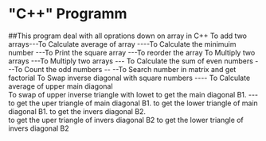 # "C++" Programm
##This program deal with all oprations down on array in C++ 
To add two arrays---To Calculate average of array ----To Calculate the minimuim number ---To Print the square array ---To reorder the array 
To Multiply two arrays  ---To Multiply two arrays --- To Calculate the sum of even numbers  ---To Count the odd numbers --
--To Search number in matrix and get factorial
To Swap inverse diagonal with square numbers ---- To Calculate average of upper main diagonal  
To swap of upper inverse triangle with lowet
to get the main diagonal B1.  ---to get the uper triangle of main diagonal B1. 
to get the lower triangle of main diagonal B1. 
 to get the invers diagonal B2.  
 to get the uper triangle of invers diagonal B2 
 to get the lower triangle of invers diagonal B2

